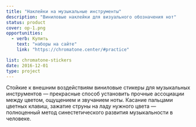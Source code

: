 ```yaml
---
title: "Наклейки на музыкальные инструменты"
description: "Виниловые наклейки для визуального обозначения нот"
status: product
cover: op-1.png
opportunities:
  - verb: Купить
    text: "наборы на сайте"
    link: "https://chromatone.center/#practice"

list: chromatone-stickers
date: 2016-12-01
type: project
---
```


Стойкие к внешним воздействиям виниловые стикеры для музыкальных инструментов — прекрасные способ установить прочные ассоциации между цветом, ощущением и звучанием ноты. Касание пальцами цветных клавиш, зажатие струны на ладу нужного цвета — полноценный метод синестетического развития музыкальности в человеке.
